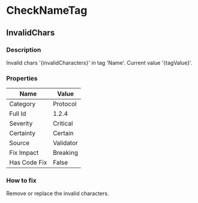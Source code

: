 ﻿---  
uid: Validator_1_2_4  
---

# CheckNameTag

## InvalidChars

### Description

Invalid chars '{invalidCharacters}' in tag 'Name'. Current value '{tagValue}'.

### Properties

| Name         | Value     |
| ------------ | --------- |
| Category     | Protocol  |
| Full Id      | 1.2.4     |
| Severity     | Critical  |
| Certainty    | Certain   |
| Source       | Validator |
| Fix Impact   | Breaking  |
| Has Code Fix | False     |

### How to fix

Remove or replace the invalid characters.
